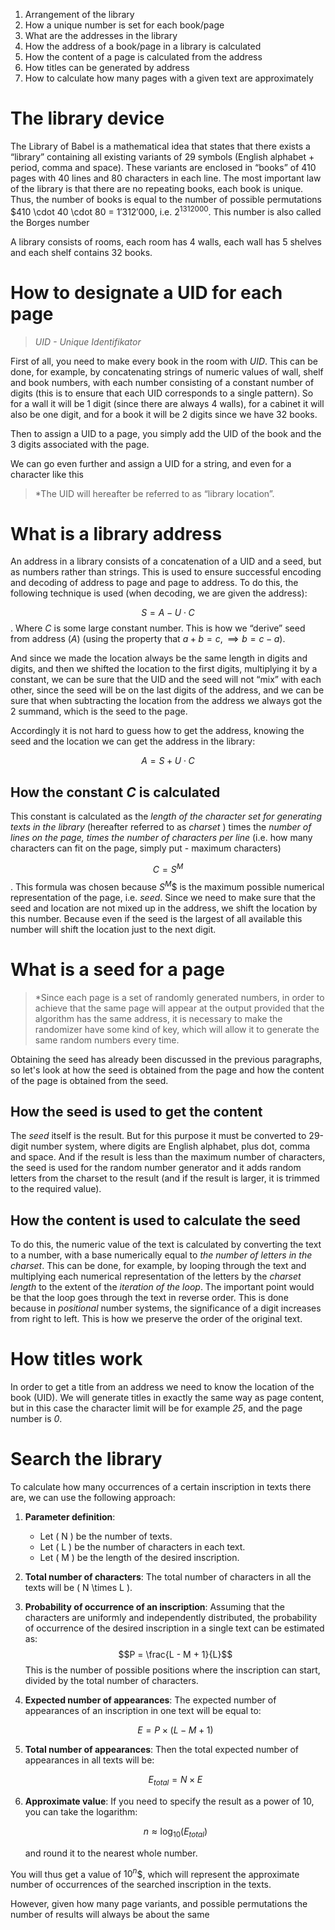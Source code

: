 1. Arrangement of the library
2. How a unique number is set for each book/page
3. What are the addresses in the library
4. How the address of a book/page in a library is calculated
5. How the content of a page is calculated from the address
6. How titles can be generated by address
7. How to calculate how many pages with a given text are approximately

# The library device
The Library of Babel is a mathematical idea that states that there exists a “library” containing all existing variants of 29 symbols (English alphabet + period, comma and space). These variants are enclosed in “books” of 410 pages with 40 lines and 80 characters in each line. The most important law of the library is that there are no repeating books, each book is unique. Thus, the number of books is equal to the number of possible permutations $410 \cdot 40 \cdot 80 = $1'312'000$, i.e. $2^{1312000}$. This number is also called the Borges number

A library consists of rooms, each room has 4 walls, each wall has 5 shelves and each shelf contains 32 books.

# How to designate a UID for each page
> *UID - Unique Identifikator*

First of all, you need to make every book in the room with *UID*. This can be done, for example, by concatenating strings of numeric values of wall, shelf and book numbers, with each number consisting of a constant number of digits (this is to ensure that each UID corresponds to a single pattern). So for a wall it will be 1 digit (since there are always 4 walls), for a cabinet it will also be one digit, and for a book it will be 2 digits since we have 32 books.

Then to assign a UID to a page, you simply add the UID of the book and the 3 digits associated with the page.

We can go even further and assign a UID for a string, and even for a character like this

> *The UID will hereafter be referred to as “library location”.
# What is a library address
An address in a library consists of a concatenation of a UID and a seed, but as numbers rather than strings. This is used to ensure successful encoding and decoding of address to page and page to address. To do this, the following technique is used (when decoding, we are given the address):

$$S = A - U\cdot C$$.
Where *C* is some large constant number. This is how we “derive” seed from address (*A*) (using the property that $a + b = c, \implies b = c - a$).

And since we made the location always be the same length in digits and digits, and then we shifted the location to the first digits, multiplying it by a constant, we can be sure that the UID and the seed will not “mix” with each other, since the seed will be on the last digits of the address, and we can be sure that when subtracting the location from the address we always got the 2 summand, which is the seed to the page.

Accordingly it is not hard to guess how to get the address, knowing the seed and the location we can get the address in the library:

$$A = S + U \cdot C$$
## How the constant *C* is calculated

This constant is calculated as the *length of the character set for generating texts in the library* (hereafter referred to as *charset* ) times the *number of lines on the page, times the number of characters per line* (i.e. how many characters can fit on the page, simply put - maximum characters)

$$C = S^{M}$$.
This formula was chosen because $S^M$$ is the maximum possible numerical representation of the page, i.e. *seed*. Since we need to make sure that the seed and location are not mixed up in the address, we shift the location by this number. Because even if the seed is the largest of all available this number will shift the location just to the next digit.
# What is a seed for a page #

> *Since each page is a set of randomly generated numbers, in order to achieve that the same page will appear at the output provided that the algorithm has the same address, it is necessary to make the randomizer have some kind of key, which will allow it to generate the same random numbers every time.

Obtaining the seed has already been discussed in the previous paragraphs, so let's look at how the seed is obtained from the page and how the content of the page is obtained from the seed.

## How the seed is used to get the content ##
The *seed* itself is the result. But for this purpose it must be converted to 29-digit number system, where digits are English alphabet, plus dot, comma and space. And if the result is less than the maximum number of characters, the seed is used for the random number generator and it adds random letters from the charset to the result (and if the result is larger, it is trimmed to the required value).
## How the content is used to calculate the seed
To do this, the numeric value of the text is calculated by converting the text to a number, with a base numerically equal to *the number of letters in the charset*. This can be done, for example, by looping through the text and multiplying each numerical representation of the letters by the *charset length* to the extent of the *iteration of the loop*. The important point would be that the loop goes through the text in reverse order. This is done because in *positional* number systems, the significance of a digit increases from right to left. This is how we preserve the order of the original text.

# How titles work

In order to get a title from an address we need to know the location of the book (UID). We will generate titles in exactly the same way as page content, but in this case the character limit will be for example *25*, and the page number is *0*.

# Search the library
To calculate how many occurrences of a certain inscription in texts there are, we can use the following approach:

1. **Parameter definition**:
   - Let \( N \) be the number of texts.
   - Let \( L \) be the number of characters in each text.
   - Let \( M \) be the length of the desired inscription.

2. **Total number of characters**:
   The total number of characters in all the texts will be \( N \times L \).

3. **Probability of occurrence of an inscription**:
   Assuming that the characters are uniformly and independently distributed, the probability of occurrence of the desired inscription in a single text can be estimated as:
   $$P = \frac{L - M + 1}{L}$$
   This is the number of possible positions where the inscription can start, divided by the total number of characters.

4. **Expected number of appearances**:
   The expected number of appearances of an inscription in one text will be equal to:
   
   $$E = P \times (L - M + 1)$$

5. **Total number of appearances**:
   Then the total expected number of appearances in all texts will be:
   
   $$ E_{total} = N \times E$$

6. **Approximate value**:
   If you need to specify the result as a power of 10, you can take the logarithm:
   
   $$n \approx \log_{10}(E_{total})$$
   
   and round it to the nearest whole number.

You will thus get a value of $10^n$$, which will represent the approximate number of occurrences of the searched inscription in the texts.

However, given how many page variants, and possible permutations the number of results will always be about the same
